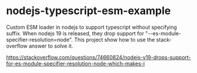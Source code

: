 # nodejs-typescript-esm-example
Custom ESM loader in nodejs to support typescript without specifying suffix.
When nodejs 19 is released, they drop support for "--es-module-specifier-resolution=node". This project show how to use the stack-overflow answer to solve it.

https://stackoverflow.com/questions/74660824/nodejs-v19-drops-support-for-es-module-specifier-resolution-node-which-makes-i

